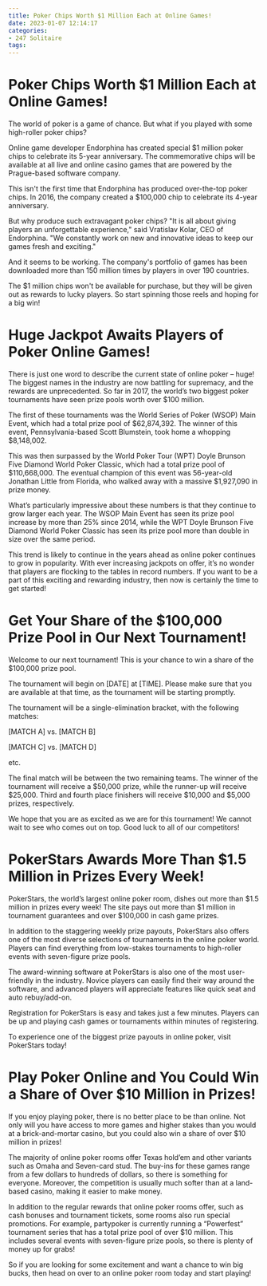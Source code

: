 ```yaml
---
title: Poker Chips Worth $1 Million Each at Online Games!
date: 2023-01-07 12:14:17
categories:
- 247 Solitaire
tags:
---
```



#  Poker Chips Worth $1 Million Each at Online Games!

The world of poker is a game of chance. But what if you played with some high-roller poker chips?

Online game developer Endorphina has created special $1 million poker chips to celebrate its 5-year anniversary. The commemorative chips will be available at all live and online casino games that are powered by the Prague-based software company.

This isn't the first time that Endorphina has produced over-the-top poker chips. In 2016, the company created a $100,000 chip to celebrate its 4-year anniversary.

But why produce such extravagant poker chips? "It is all about giving players an unforgettable experience," said Vratislav Kolar, CEO of Endorphina. "We constantly work on new and innovative ideas to keep our games fresh and exciting."

And it seems to be working. The company's portfolio of games has been downloaded more than 150 million times by players in over 190 countries.

The $1 million chips won't be available for purchase, but they will be given out as rewards to lucky players. So start spinning those reels and hoping for a big win!

#  Huge Jackpot Awaits Players of Poker Online Games!

There is just one word to describe the current state of online poker – huge! The biggest names in the industry are now battling for supremacy, and the rewards are unprecedented. So far in 2017, the world’s two biggest poker tournaments have seen prize pools worth over $100 million.

The first of these tournaments was the World Series of Poker (WSOP) Main Event, which had a total prize pool of $62,874,392. The winner of this event, Pennsylvania-based Scott Blumstein, took home a whopping $8,148,002.

This was then surpassed by the World Poker Tour (WPT) Doyle Brunson Five Diamond World Poker Classic, which had a total prize pool of $110,668,000. The eventual champion of this event was 56-year-old Jonathan Little from Florida, who walked away with a massive $1,927,090 in prize money.

What’s particularly impressive about these numbers is that they continue to grow larger each year. The WSOP Main Event has seen its prize pool increase by more than 25% since 2014, while the WPT Doyle Brunson Five Diamond World Poker Classic has seen its prize pool more than double in size over the same period.

This trend is likely to continue in the years ahead as online poker continues to grow in popularity. With ever increasing jackpots on offer, it’s no wonder that players are flocking to the tables in record numbers. If you want to be a part of this exciting and rewarding industry, then now is certainly the time to get started!

#  Get Your Share of the $100,000 Prize Pool in Our Next Tournament!

Welcome to our next tournament! This is your chance to win a share of the $100,000 prize pool.

The tournament will begin on [DATE] at [TIME]. Please make sure that you are available at that time, as the tournament will be starting promptly.

The tournament will be a single-elimination bracket, with the following matches:

[MATCH A] vs. [MATCH B]

[MATCH C] vs. [MATCH D]

etc.

The final match will be between the two remaining teams. The winner of the tournament will receive a $50,000 prize, while the runner-up will receive $25,000. Third and fourth place finishers will receive $10,000 and $5,000 prizes, respectively.

We hope that you are as excited as we are for this tournament! We cannot wait to see who comes out on top. Good luck to all of our competitors!

#  PokerStars Awards More Than $1.5 Million in Prizes Every Week!

PokerStars, the world’s largest online poker room, dishes out more than $1.5 million in prizes every week! The site pays out more than $1 million in tournament guarantees and over $100,000 in cash game prizes.

In addition to the staggering weekly prize payouts, PokerStars also offers one of the most diverse selections of tournaments in the online poker world. Players can find everything from low-stakes tournaments to high-roller events with seven-figure prize pools.

The award-winning software at PokerStars is also one of the most user-friendly in the industry. Novice players can easily find their way around the software, and advanced players will appreciate features like quick seat and auto rebuy/add-on.

Registration for PokerStars is easy and takes just a few minutes. Players can be up and playing cash games or tournaments within minutes of registering.

To experience one of the biggest prize payouts in online poker, visit PokerStars today!

#  Play Poker Online and You Could Win a Share of Over $10 Million in Prizes!

If you enjoy playing poker, there is no better place to be than online. Not only will you have access to more games and higher stakes than you would at a brick-and-mortar casino, but you could also win a share of over $10 million in prizes!

The majority of online poker rooms offer Texas hold’em and other variants such as Omaha and Seven-card stud. The buy-ins for these games range from a few dollars to hundreds of dollars, so there is something for everyone. Moreover, the competition is usually much softer than at a land-based casino, making it easier to make money.

In addition to the regular rewards that online poker rooms offer, such as cash bonuses and tournament tickets, some rooms also run special promotions. For example, partypoker is currently running a “Powerfest” tournament series that has a total prize pool of over $10 million. This includes several events with seven-figure prize pools, so there is plenty of money up for grabs!

So if you are looking for some excitement and want a chance to win big bucks, then head on over to an online poker room today and start playing!